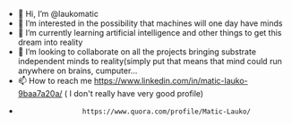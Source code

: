 - 👋 Hi, I’m @laukomatic
- 👀 I’m interested in the possibility that machines will one day have minds
- 🌱 I’m currently learning artificial intelligence and other things to get this dream into reality
- 💞️ I’m looking to collaborate on all the projects bringing substrate independent minds to reality(simply put that means that mind could run anywhere on brains, cumputer...
- 📫 How to reach me https://www.linkedin.com/in/matic-lauko-9baa7a20a/ ( I don't really have very good profile)
-                     https://www.quora.com/profile/Matic-Lauko/

<!---
laukomatic/laukomatic is a ✨ special ✨ repository because its `README.md` (this file) appears on your GitHub profile.
You can click the Preview link to take a look at your changes.
--->
